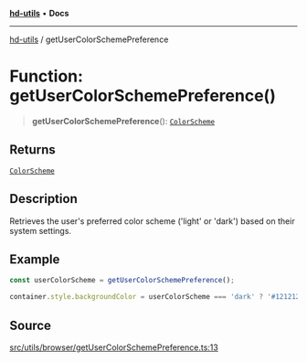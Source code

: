 [**hd-utils**](../README.md) • **Docs**

***

[hd-utils](../globals.md) / getUserColorSchemePreference

# Function: getUserColorSchemePreference()

> **getUserColorSchemePreference**(): [`ColorScheme`](../type-aliases/ColorScheme.md)

## Returns

[`ColorScheme`](../type-aliases/ColorScheme.md)

## Description

Retrieves the user's preferred color scheme ('light' or 'dark') based on their system settings.

## Example

```ts
const userColorScheme = getUserColorSchemePreference();

container.style.backgroundColor = userColorScheme === 'dark' ? '#121212' : '#ffffff';
```

## Source

[src/utils/browser/getUserColorSchemePreference.ts:13](https://github.com/AhmadHddad/h-utils/blob/f7bb9ae71f981ffef49079271b9540862594b7e6/src/utils/browser/getUserColorSchemePreference.ts#L13)
